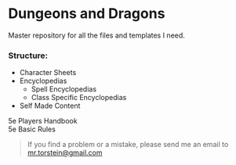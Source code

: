 # Dungeons and Dragons
Master repository for all the files and templates I need.

### Structure:
  - Character Sheets
  - Encyclopedias
    - Spell Encyclopedias
    - Class Specific Encyclopedias
  - Self Made Content

5e Players Handbook  
5e Basic Rules  


> If you find a problem or a mistake, please send me an email to mr.torstein@gmail.com
